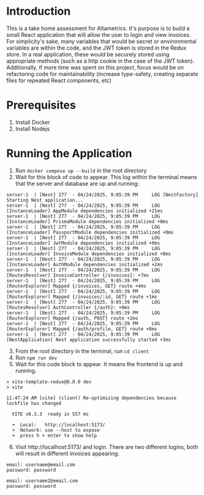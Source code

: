 # Introduction
This is a take home assessment for Altametrics. It's purpose is to build a small React application that will allow the user to login and view invoices. For simplicity's sake, many variables that would be secret or environmental variables are within the code, and the JWT token is stored in the Redux store. In a real application, these would be securely stored using appropriate methods (such as a http cookie in the case of the JWT token). Additionally, if more time was spent on this project, focus would be on refactoring code for maintainability (increase type-safety, creating separate files for repeated React components, etc)

# Prerequisites
1. Install Docker
2. Install Nodejs

# Running the Application
1. Run `docker compose up --build` in the root directory
2. Wait for this block of code to appear. This log within the terminal means that the server and database are up and running:
```
server-1  | [Nest] 277  - 04/24/2025, 9:05:39 PM     LOG [NestFactory] Starting Nest application...                                                                                                                                      
server-1  | [Nest] 277  - 04/24/2025, 9:05:39 PM     LOG [InstanceLoader] AppModule dependencies initialized +21ms
server-1  | [Nest] 277  - 04/24/2025, 9:05:39 PM     LOG [InstanceLoader] PrismaModule dependencies initialized +0ms
server-1  | [Nest] 277  - 04/24/2025, 9:05:39 PM     LOG [InstanceLoader] PassportModule dependencies initialized +0ms
server-1  | [Nest] 277  - 04/24/2025, 9:05:39 PM     LOG [InstanceLoader] JwtModule dependencies initialized +0ms                                                                                                                        
server-1  | [Nest] 277  - 04/24/2025, 9:05:39 PM     LOG [InstanceLoader] InvoiceModule dependencies initialized +0ms                                                                                                                    
server-1  | [Nest] 277  - 04/24/2025, 9:05:39 PM     LOG [InstanceLoader] AuthModule dependencies initialized +2ms                                                                                                                       
server-1  | [Nest] 277  - 04/24/2025, 9:05:39 PM     LOG [RoutesResolver] InvoiceController {/invoices}: +7ms                                                                                                                            
server-1  | [Nest] 277  - 04/24/2025, 9:05:39 PM     LOG [RouterExplorer] Mapped {/invoices, GET} route +4ms                                                                                                                             
server-1  | [Nest] 277  - 04/24/2025, 9:05:39 PM     LOG [RouterExplorer] Mapped {/invoices/:id, GET} route +1ms                                                                                                                         
server-1  | [Nest] 277  - 04/24/2025, 9:05:39 PM     LOG [RoutesResolver] AuthController {/auth}: +0ms
server-1  | [Nest] 277  - 04/24/2025, 9:05:39 PM     LOG [RouterExplorer] Mapped {/auth, POST} route +2ms                                                                                                                                
server-1  | [Nest] 277  - 04/24/2025, 9:05:39 PM     LOG [RouterExplorer] Mapped {/auth/profile, GET} route +0ms                                                                                                                         
server-1  | [Nest] 277  - 04/24/2025, 9:05:39 PM     LOG [NestApplication] Nest application successfully started +3ms   
```
3. From the root directory in the terminal, run `cd client`
4. Run `npm run dev`
5. Wait for this code block to appear. It means the frontend is up and running.
```
> vite-template-redux@0.0.0 dev
> vite

11:47:24 AM [vite] (client) Re-optimizing dependencies because lockfile has changed

  VITE v6.3.3  ready in 557 ms

  ➜  Local:   http://localhost:5173/
  ➜  Network: use --host to expose
  ➜  press h + enter to show help

```
6. Visit  http://localhost:5173/ and login. There are two different logins, both will result in different invoices appearing.
```
email: username@email.com
password: password

email: username2@email.com
password: password
```